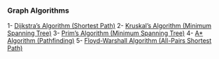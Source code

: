 ### Graph Algorithms

1- [Dijkstra’s Algorithm (Shortest Path)](./shortest-path.md)
2- [Kruskal’s Algorithm (Minimum Spanning Tree)](./minimum-spanning-tree.md)
3- [Prim’s Algorithm (Minimum Spanning Tree)](./minimum-spanning-tree.md)
4- [A* Algorithm (Pathfinding)](./pathfinding.md)
5- [Floyd-Warshall Algorithm (All-Pairs Shortest Path)](./all-pairs-shortest-path.md)
